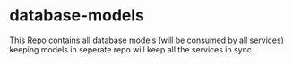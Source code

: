 # database-models
This Repo contains all database models (will be consumed by all services) keeping models in seperate repo will keep all the services in sync.
